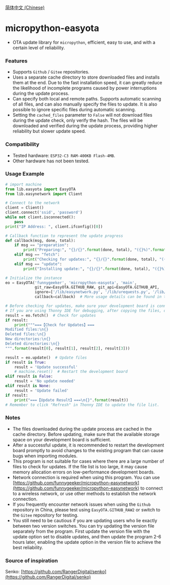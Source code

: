 [简体中文 (Chinese)](./README.ZH-CN.md)
# micropython-easyota

- OTA update library for `micropython`, efficient, easy to use, and with a certain level of reliability.

### Features
- Supports `Github` / `Gitee` repositories.
- Uses a separate cache directory to store downloaded files and installs them at the end. Due to the fast installation speed, it can greatly reduce the likelihood of incomplete programs caused by power interruptions during the update process.
- Can specify both local and remote paths. Supports automatic scanning of all files, and can also manually specify the files to update. It is also possible to ignore specific files during automatic scanning.
- Setting the `cached_files` parameter to `False` will not download files during the update check, only verify the hash. The files will be downloaded and verified during the update process, providing higher reliability but slower update speed.

### Compatibility
- Tested hardware: `ESP32-C3 RAM-400KB Flash-4MB`.
- Other hardware has not been tested.

### Usage Example
```python
# import machine
from lib.easyota import EasyOTA
from lib.easynetwork import Client

# Connect to the network
client = Client()
client.connect('ssid', 'password')
while not client.isconnected():
    pass
print("IP Address: ", client.ifconfig()[0])

# Callback function to represent the update progress
def callback(msg, done, total):
    if msg == "preparation":
        print("Preparing:", "{}/{}".format(done, total), "({}%)".format(int(done / total * 100)))
    elif msg == "fetch":
        print("Checking for updates:", "{}/{}".format(done, total), "({}%)".format(int(done / total * 100)))
    elif msg == "update":
        print("Installing update:", "{}/{}".format(done, total), "({}%)".format(int(done / total * 100)))

# Initialize the instance
eo = EasyOTA('funnygeeker', 'micropython-easyota', 'main',
             git_raw=EasyOTA.GITHUB_RAW, git_api=EasyOTA.GITHUB_API,
             ignore=['/lib/easynetwork.py', '/lib/urequests.py', '/lib/easyota.py', '/main.py'],
             callback=callback)  # More usage details can be found in the comments. You can use AI to translate the comments to your desired language.

# Before checking for updates, make sure your development board is connected to the internet, otherwise it may throw an error.
# If you are using Thonny IDE for debugging, after copying the files, don't forget to switch to the root directory of the device, otherwise the path may not be correct and the update process won't work properly.
result = eo.fetch()  # Check for updates
if result:
    print("""===【Check for Updates】===
Modified files:\n{}
Deleted files:\n{}
New directories:\n{}
Deleted directories:\n{}
""".format(result[0], result[1], result[2], result[3]))

result = eo.update()  # Update files
if result is True:
    result = 'Update successful'
    # machine.reset()  # Restart the development board
elif result is False:
    result = 'No update needed'
elif result is None:
    result = 'Update failed'
if result:
    print("===【Update Result】===\n{}".format(result))
# Remember to click "Refresh" in Thonny IDE to update the file list.
```

### Notes
- The files downloaded during the update process are cached in the cache directory. Before updating, make sure that the available storage space on your development board is sufficient.
- After a successful update, it is recommended to restart the development board promptly to avoid changes to the existing program that can cause bugs when importing modules.
- This program is not suitable for cases where there are a large number of files to check for updates. If the file list is too large, it may cause memory allocation errors on low-performance development boards.
- Network connection is required when using this program. You can use [https://github.com/funnygeeker/micropython-easynetwork](https://github.com/funnygeeker/micropython-easynetwork) to connect to a wireless network, or use other methods to establish the network connection.
- If you frequently encounter network issues when using the `Github` repository in China, please test using `EasyOTA.GITHUB_RAW2` or switch to the `Gitee` repository for testing.
- You still need to be cautious if you are updating users who lie exactly between two version switches. You can try updating the version file separately from the program. First update the version file with the update option set to disable updates, and then update the program 2-6 hours later, enabling the update option in the version file to achieve the best reliability.

### Source of inspiration
Senko: [https://github.com/RangerDigital/senko](https://github.com/RangerDigital/senko)